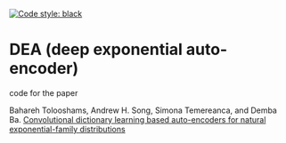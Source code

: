 [![Code style: black](https://img.shields.io/badge/code%20style-black-000000.svg)](https://github.com/ambv/black)

# DEA (deep exponential auto-encoder)

code for the paper

Bahareh Tolooshams, Andrew H. Song, Simona Temereanca, and Demba Ba. [Convolutional dictionary learning based auto-encoders for natural exponential-family distributions](https://proceedings.icml.cc/static/paper_files/icml/2020/5733-Paper.pdf)

